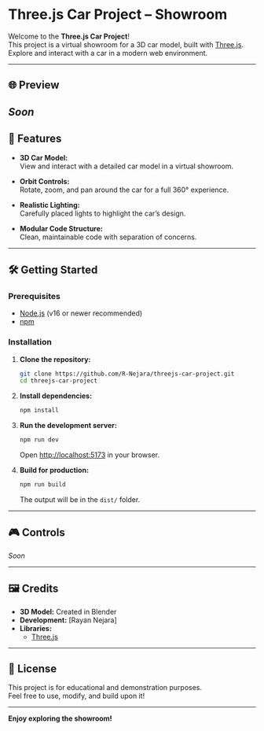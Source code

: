 # Three.js Car Project – Showroom

Welcome to the **Three.js Car Project**!  
This project is a virtual showroom for a 3D car model, built with [Three.js](https://threejs.org/).  
Explore and interact with a car in a modern web environment.

---

## 🌐 Preview

<!-- Add your live demo link here if available -->

## _Soon_

<!-- [Live Demo](https://your-demo-link.com) -->

## 🚗 Features

- **3D Car Model:**  
  View and interact with a detailed car model in a virtual showroom.

- **Orbit Controls:**  
  Rotate, zoom, and pan around the car for a full 360° experience.

- **Realistic Lighting:**  
  Carefully placed lights to highlight the car’s design.

- **Modular Code Structure:**  
  Clean, maintainable code with separation of concerns.

---

## 🛠️ Getting Started

### Prerequisites

- [Node.js](https://nodejs.org/) (v16 or newer recommended)
- [npm](https://www.npmjs.com/)

### Installation

1. **Clone the repository:**

   ```bash
   git clone https://github.com/R-Nejara/threejs-car-project.git
   cd threejs-car-project
   ```

2. **Install dependencies:**

   ```bash
   npm install
   ```

3. **Run the development server:**

   ```bash
   npm run dev
   ```

   Open [http://localhost:5173](http://localhost:5173) in your browser.

4. **Build for production:**
   ```bash
   npm run build
   ```
   The output will be in the `dist/` folder.

---

## 🎮 Controls

<!-- - **Rotate:** Left mouse button drag
- **Zoom:** Mouse wheel scroll
- **Pan:** Right mouse button drag -->

_Soon_

---

## 🖼️ Credits

- **3D Model:** Created in Blender
- **Development:** [Rayan Nejara]
- **Libraries:**
  - [Three.js](https://threejs.org/)

---

## 📄 License

This project is for educational and demonstration purposes.  
Feel free to use, modify, and build upon it!

---

**Enjoy exploring the showroom!**
